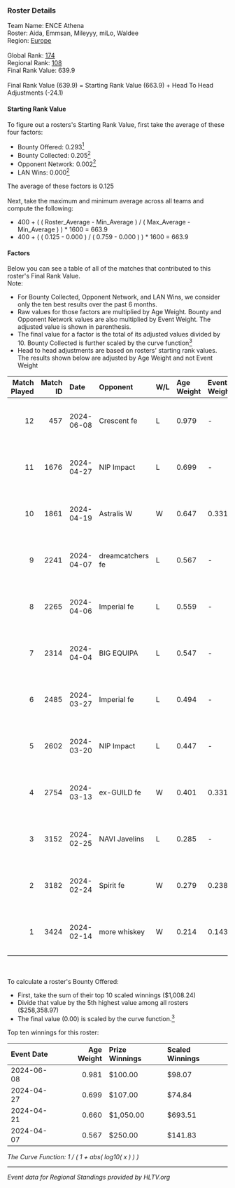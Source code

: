 ### Roster Details<br />
Team Name: ENCE Athena<br />
Roster: Aida, Emmsan, Mileyyy, miLo, Waldee<br />
Region: [Europe]( ../standings_europe.md)<br />
<br />
Global Rank: [174](../standings_global.md)<br />
Regional Rank: [108]( ../standings_europe.md)<br />
Final Rank Value:  639.9<br />
<br />
Final Rank Value (639.9) = Starting Rank Value (663.9) + Head To Head Adjustments (-24.1)<br />

#### Starting Rank Value<br />
To figure out a rosters's Starting Rank Value, first take the average of these four factors:<br />
- Bounty Offered: 0.293[<sup>1</sup>](#table2)
- Bounty Collected: 0.205[<sup>2</sup>](#table1)
- Opponent Network: 0.002[<sup>2</sup>](#table1)
- LAN Wins: 0.000[<sup>2</sup>](#table1)

The average of these factors is 0.125<br />
<br />
Next, take the maximum and minimum average across all teams and compute the following:<br />
- 400 + ( ( Roster_Average - Min_Average ) / ( Max_Average - Min_Average ) ) * 1600 = 663.9
- 400 + ( ( 0.125 - 0.000 ) / ( 0.759 - 0.000 ) ) * 1600 = 663.9


#### Factors<br />
Below you can see a table of all of the matches that contributed to this roster's Final Rank Value.<br />
Note:<br />

- For Bounty Collected, Opponent Network, and LAN Wins, we consider only the ten best results over the past 6 months.
- Raw values for those factors are multiplied by Age Weight. Bounty and Opponent Network values are also multiplied by Event Weight. The adjusted value is shown in parenthesis.
- The final value for a factor is the total of its adjusted values divided by 10. Bounty Collected is further scaled by the curve function[<sup>3</sup>](#curveFunction)
- Head to head adjustments are based on rosters' starting rank values. The results shown below are adjusted by Age Weight and not Event Weight
<span id="table1"></span><br />


| Match Played | Match ID | Date       | Opponent         | W/L | Age Weight | Event Weight | Bounty Collected | Opponent Network | LAN Wins  | H2H Adj. | Roster                              |
| -: | -: | :- | :- | :- | :- | :- | :- | :- | :- | -: | :- |
|           12 |      457 | 2024-06-08 | Crescent fe      | L   | 0.979      | -            | -                | -                | -         |   -13.80 | Aida, Emmsan, Mileyyy, miLo, Waldee |
|           11 |     1676 | 2024-04-27 | NIP Impact       | L   | 0.699      | -            | -                | -                | -         |    -7.88 | Aida, Emmsan, miLo, Waldee, xia     |
|           10 |     1861 | 2024-04-19 | Astralis W       | W   | 0.647      | 0.331        | 0.002 (0.000)    | 0.034 (0.007)    | 0 (0.000) |     9.26 | Aida, Emmsan, miLo, Waldee, xia     |
|            9 |     2241 | 2024-04-07 | dreamcatchers fe | L   | 0.567      | -            | -                | -                | -         |    -8.63 | Aida, Emmsan, miLo, Waldee, xia     |
|            8 |     2265 | 2024-04-06 | Imperial fe      | L   | 0.559      | -            | -                | -                | -         |    -1.14 | Aida, Emmsan, miLo, Waldee, xia     |
|            7 |     2314 | 2024-04-04 | BIG EQUIPA       | L   | 0.547      | -            | -                | -                | -         |    -5.11 | Aida, Emmsan, miLo, Waldee, xia     |
|            6 |     2485 | 2024-03-27 | Imperial fe      | L   | 0.494      | -            | -                | -                | -         |    -1.05 | Aida, Emmsan, miLo, Waldee, xia     |
|            5 |     2602 | 2024-03-20 | NIP Impact       | L   | 0.447      | -            | -                | -                | -         |    -5.91 | Aida, Emmsan, miLo, Waldee, xia     |
|            4 |     2754 | 2024-03-13 | ex-GUILD fe      | W   | 0.401      | 0.331        | 0.004 (0.001)    | 0.099 (0.013)    | 0 (0.000) |     6.63 | Aida, Emmsan, miLo, Waldee, xia     |
|            3 |     3152 | 2024-02-25 | NAVI Javelins    | L   | 0.285      | -            | -                | -                | -         |    -2.10 | Aida, Emmsan, miLo, Waldee, xia     |
|            2 |     3182 | 2024-02-24 | Spirit fe        | W   | 0.279      | 0.238        | 0.004 (0.000)    | 0.043 (0.003)    | 0 (0.000) |     4.41 | Aida, Emmsan, miLo, Waldee, xia     |
|            1 |     3424 | 2024-02-14 | more whiskey     | W   | 0.214      | 0.143        | 0.000 (0.000)    | 0.000 (0.000)    | 0 (0.000) |     1.25 | Aida, Emmsan, miLo, Waldee, xia     |

<br />
<span id="table2"></span><br />
To calculate a roster's Bounty Offered:<br />

- First, take the sum of their top 10 scaled winnings ($1,008.24)
- Divide that value by the 5th highest value among all rosters ($258,358.97)
- The final value (0.00) is scaled by the curve function.[<sup>3</sup>](#curveFunction)

Top ten winnings for this roster:<br />

| Event Date | Age Weight | Prize Winnings | Scaled Winnings |
| :- | -: | :- | :- |
| 2024-06-08 |      0.981 | $100.00        | $98.07          |
| 2024-04-27 |      0.699 | $107.00        | $74.84          |
| 2024-04-21 |      0.660 | $1,050.00      | $693.51         |
| 2024-04-07 |      0.567 | $250.00        | $141.83         |


<span id="curveFunction"></span>_The Curve Function: 1 / ( 1 + abs( log10( x ) ) )_<br />

---
_Event data for Regional Standings provided by HLTV.org_<br />
